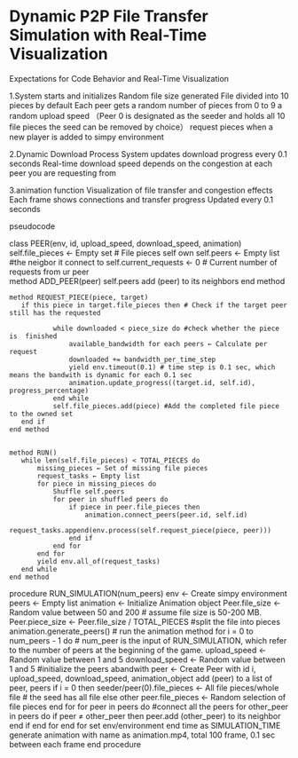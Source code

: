 # Dynamic P2P File Transfer Simulation with Real-Time Visualization

Expectations for Code Behavior and Real-Time Visualization


1.System starts and initializes
          Random file size generated
          File divided into 10 pieces by default
          Each peer gets a random number of pieces from 0 to 9
          				a random upload speed 
           （Peer 0 is designated as the seeder and holds all 10 file pieces
          the seed can be removed by choice）
          request pieces when a new player is added to simpy environment
          
2.Dynamic Download Process
          System updates download progress every 0.1 seconds
          Real-time download speed depends on the congestion at each peer you are requesting from

3.animation function
          Visualization of file transfer and congestion effects
          Each frame shows connections and transfer progress
          Updated every  0.1 seconds





pseudocode


 class PEER(env, id, upload_speed, download_speed, animation)
    self.file_pieces ← Empty set # File pieces self own
    self.peers ← Empty list #the neigbor it connect to
    self.current_requests ← 0 # Current number of requests from ur peer    
    method ADD_PEER(peer)
       self.peers add (peer) to its neighbors
    end method

    method REQUEST_PIECE(piece, target)
       if this piece in target.file_pieces then # Check if the target peer still has the requested
          
               while downloaded < piece_size do #check whether the piece is  finished
                   available_bandwidth for each peers ← Calculate per request
                   downloaded += bandwidth_per_time_step 
                   yield env.timeout(0.1) # time step is 0.1 sec, which means the bandwith is dynamic for each 0.1 sec
                   animation.update_progress((target.id, self.id), progress_percentage)
               end while
               self.file_pieces.add(piece) #Add the completed file piece to the owned set
       end if
    end method


    method RUN()
       while len(self.file_pieces) < TOTAL_PIECES do
           missing_pieces ← Set of missing file pieces
           request_tasks ← Empty list
           for piece in missing_pieces do
               Shuffle self.peers
               for peer in shuffled peers do
                   if piece in peer.file_pieces then
                       animation.connect_peers(peer.id, self.id)
                       request_tasks.append(env.process(self.request_piece(piece, peer)))
                   end if
               end for
           end for
           yield env.all_of(request_tasks)
       end while
    end method

procedure RUN_SIMULATION(num_peers)
    env ← Create simpy environment
    peers ← Empty list
    animation ← Initialize Animation object 
    Peer.file_size ← Random value between 50 and 200 # assume file size is 50-200 MB.
    Peer.piece_size ← Peer.file_size / TOTAL_PIECES #split the file into pieces
    animation.generate_peers() # run the animation method
    for i = 0 to num_peers - 1 do # num_peer is the input of RUN_SIMULATION, which refer to the number of peers at the beginning of the game.
        upload_speed ← Random value between 1 and 5
       download_speed ← Random value between 1 and 5 #initialize the peers abandwith
       peer ← Create Peer with id i, upload_speed, download_speed, animation_object
       add (peer) to a list of peer, peers
       if i = 0 then
           seeder/peer(0).file_pieces ← All file pieces/whole file # the seed has all file
       else
           other peer.file_pieces ← Random selection of file pieces
    end for
    for peer in peers do #connect all the peers
       for other_peer in peers do
           if peer ≠ other_peer then
               peer.add (other_peer) to its neighbor
           end if
       end for
    end for
    set env/environment end time as SIMULATION_TIME
    generate animation with name as animation.mp4, total 100 frame, 0.1 sec between each frame
 end procedure

